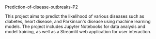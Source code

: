 Prediction-of-disease-outbreaks-P2

This project aims to predict the likelihood of various diseases such as diabetes, heart disease, and Parkinson's disease using machine learning models. The project includes Jupyter Notebooks for data analysis and model training, as well as a Streamlit web application for user interaction.


